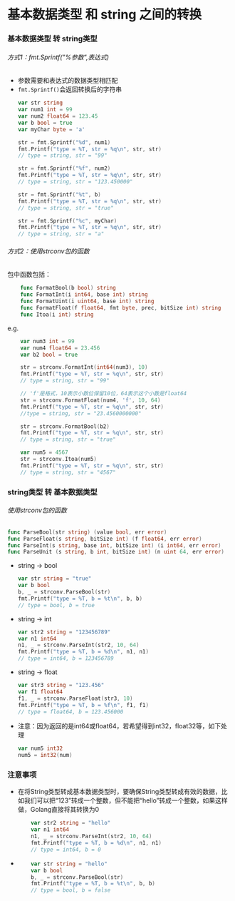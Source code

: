 # 基本数据类型 和 string 之间的转换

### 基本数据类型 转 string类型
###### 方式1：fmt.Sprintf("%参数",表达式)
- 参数需要和表达式的数据类型相匹配
- `fmt.Sprintf()`会返回转换后的字符串
    ```go
    var str string
	var num1 int = 99
	var num2 float64 = 123.45
	var b bool = true
	var myChar byte = 'a'

	str = fmt.Sprintf("%d", num1)
	fmt.Printf("type = %T, str = %q\n", str, str)
    // type = string, str = "99"

	str = fmt.Sprintf("%f", num2)
	fmt.Printf("type = %T, str = %q\n", str, str)
    // type = string, str = "123.450000"

	str = fmt.Sprintf("%t", b)
	fmt.Printf("type = %T, str = %q\n", str, str)
    // type = string, str = "true"

	str = fmt.Sprintf("%c", myChar)
	fmt.Printf("type = %T, str = %q\n", str, str)
    // type = string, str = "a"
    ```

###### 方式2：使用strconv包的函数
包中函数包括：
```go
    func FormatBool(b bool) string
    func FormatInt(i int64, base int) string
    func FormatUint(i uint64, base int) string
    func FormatFloat(f float64, fmt byte, prec, bitSize int) string
    func Itoa(i int) string
```
e.g.
```go
    var num3 int = 99
	var num4 float64 = 23.456
	var b2 bool = true

	str = strconv.FormatInt(int64(num3), 10)
	fmt.Printf("type = %T, str = %q\n", str, str)
    // type = string, str = "99"

	// 'f'是格式，10表示小数位保留10位，64表示这个小数是float64
	str = strconv.FormatFloat(num4, 'f', 10, 64)
	fmt.Printf("type = %T, str = %q\n", str, str)
    //type = string, str = "23.4560000000"

	str = strconv.FormatBool(b2)
	fmt.Printf("type = %T, str = %q\n", str, str)
    // type = string, str = "true"

    var num5 = 4567
	str = strconv.Itoa(num5)
	fmt.Printf("type = %T, str = %q\n", str, str)
    // type = string, str = "4567"
```

### string类型 转 基本数据类型
###### 使用strconv包的函数
```go
func ParseBool(str string) (value bool, err error)
func ParseFloat(s string, bitSize int) (f float64, err error)
func ParseInt(s string, base int, bitSize int) (i int64, err error)
func ParseUnit (s string, b int, bitSize int) (n uint 64, err error)
```
- string -> bool
    ```go
    var str string = "true"
	var b bool
	b, _ = strconv.ParseBool(str)
	fmt.Printf("type = %T, b = %t\n", b, b) 
    // type = bool, b = true
    ```
- string -> int
    ```go
    var str2 string = "123456789"
	var n1 int64
	n1, _ = strconv.ParseInt(str2, 10, 64)
	fmt.Printf("type = %T, b = %d\n", n1, n1)
    // type = int64, b = 123456789
    ```

- string -> float
    ```go
    var str3 string = "123.456"
	var f1 float64
	f1, _ = strconv.ParseFloat(str3, 10)
	fmt.Printf("type = %T, b = %f\n", f1, f1)
    // type = float64, b = 123.456000
    ```
- 注意：因为返回的是int64或float64，若希望得到int32，float32等，如下处理
    ```go
    var num5 int32
    num5 = int32(num)

### 注意事项
- 在将String类型转成基本数据类型时，要确保String类型转成有效的数据，比如我们可以把“123”转成一个整数，但不能把“hello”转成一个整数，如果这样做，Golang直接将其转换为0

    ```go
        var str2 string = "hello"
	    var n1 int64
	    n1, _ = strconv.ParseInt(str2, 10, 64) 
	    fmt.Printf("type = %T, b = %d\n", n1, n1)
        // type = int64, b = 0
    ```
- 
    ```go
        var str string = "hello"
	    var b bool
	    b, _ = strconv.ParseBool(str)
	    fmt.Printf("type = %T, b = %t\n", b, b)
        // type = bool, b = false
    ```